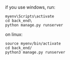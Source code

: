 if you use windows, run:

    myenv\Scripts\activate
    cd back_end\
    python manage.py runserver

on linux:

    source myenv/bin/activate
    cd back_end/
    python3 manage.py runserver
